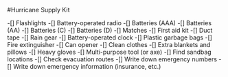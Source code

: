 #Hurricane Supply Kit

-[] Flashlights
-[] Battery-operated radio
-[] Batteries (AAA)
-[] Batteries (AA)
-[] Batteries (C)
-[] Batteries (D)
-[] Matches
-[] First aid kit
-[] Duct tape
-[] Rain gear
-[] Battery-operated clock
-[] Plastic garbage bags
-[] Fire extinguisher
-[] Can opener
-[] Clean clothes
-[] Extra blankets and pillows
-[] Heavy gloves
-[] Multi-purpose tool (or axe)
-[] Find sandbag locations
-[] Check evacuation routes
-[] Write down emergency numbers
-[] Write down emergency information (insurance, etc.)